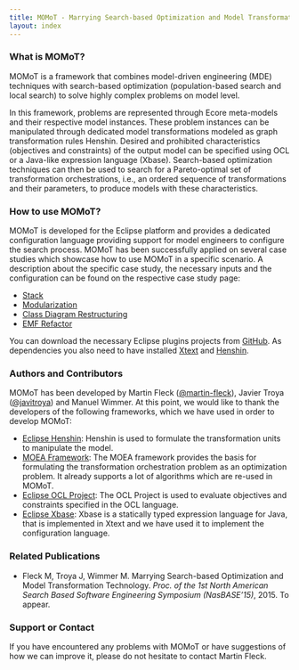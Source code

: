```yaml
---
title: MOMoT - Marrying Search-based Optimization and Model Transformation Technology
layout: index
---
```

### What is MOMoT?
MOMoT is a framework that combines model-driven engineering (MDE) techniques with search-based optimization (population-based search and local search) to solve highly complex problems on model level.

In this framework, problems are represented through Ecore meta-models and their respective model instances. 
These problem instances can be manipulated through dedicated model transformations modeled as graph transformation rules Henshin. 
Desired and prohibited characteristics (objectives and constraints) of the output model can be specified using OCL or a Java-like expression language (Xbase).
Search-based optimization techniques can then be used to search for a Pareto-optimal set of transformation orchestrations, i.e., an ordered sequence of transformations and their parameters, to produce models with these characteristics.

### How to use MOMoT?
MOMoT is developed for the Eclipse platform and provides a dedicated configuration language providing support for model  engineers to configure the search process.
MOMoT has been successfully applied on several case studies which showcase how to use MOMoT in a specific scenario.
A description about the specific case study, the necessary inputs and the configuration can be found on the respective case study page: 

* [Stack](casestudy/stack)
* [Modularization](casestudy/modularization)
* [Class Diagram Restructuring](casestudy/restructuring)
* [EMF Refactor](casestudy/emfrefactor)

You can download the necessary Eclipse plugins projects from [GitHub](https://github.com/martin-fleck/momot). As dependencies you also need to have installed [Xtext](www.eclipse.org/Xtext/) and [Henshin](http://www.eclipse.org/henshin/).

### Authors and Contributors
MOMoT has been developed by Martin Fleck ([@martin-fleck](https://github.com/martin-fleck)), Javier Troya ([@javitroya](https://github.com/javitroya)) and Manuel Wimmer.
At this point, we would like to thank the developers of the following frameworks, which we have used in order to develop MOMoT:

* [Eclipse Henshin](http://www.eclipse.org/henshin/): Henshin is used to formulate the transformation units to manipulate the model.
* [MOEA Framework](http://moeaframework.org/): The MOEA framework provides the basis for formulating the transformation orchestration problem as an optimization problem. It already supports a lot of algorithms which are re-used in MOMoT.
* [Eclipse OCL Project](http://projects.eclipse.org/projects/modeling.mdt.ocl): The OCL Project is used to evaluate objectives and constraints specified in the OCL language.
* [Eclipse Xbase](https://wiki.eclipse.org/Xbase): Xbase is a statically typed expression language for Java, that is implemented in Xtext and we have used it to implement the configuration language.

### Related Publications
* Fleck M, Troya J, Wimmer M. Marrying Search-based Optimization and Model Transformation Technology. *Proc. of the 1st North American Search Based Software Engineering Symposium (NasBASE’15)*, 2015. To appear.

### Support or Contact
If you have encountered any problems with MOMoT or have suggestions of how we can improve it, please do not hesitate to contact Martin Fleck.
